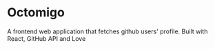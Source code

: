 # Octomigo

A frontend web application that fetches github users' profile. Built with React, GitHub API and Love
